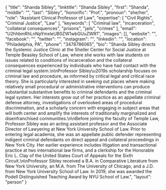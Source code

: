 {
  "title": "Shanda Sibley",
  "linktitle": "Shanda Sibley",
  "first": "Shanda",
  "middle": "",
  "last": "Sibley",
  "honorific": "Prof.",
  "pronoun": "she/her",
  "role": "Assistant Clinical Professor of Law",
  "expertise": [
    "Civil Rights",
    "Criminal Justice",
    "Law"
  ],
  "keywords": [
    "Criminal law",
    "incarceration",
    "collateral consequences",
    "prisons",
    "jails",
    "crimes"
  ],
  "email": "U2hhbmRhLnNpYmxleUB0ZW1wbGUuZWR1",
  "images": [],
  "website": "",
  "facebook": "",
  "twitter": "",
  "instagram": "",
  "linkedin": "",
  "location": "Philadelphia, PA",
  "phone": "3478786065",
  "bio": "Shanda Sibley directs the Systemic Justice Clinic at the Sheller Center for Social Justice at Temple Beasley School of Law, where she works with law students on issues related to conditions of incarceration and the collateral consequences experienced by individuals who have had contact with the criminal legal system.\n\nProfessor Sibley\u2019s scholarship focuses on criminal law and procedure, as informed by critical legal and critical race theory. She is particularly interested in seeking out places where making relatively small procedural or administrative interventions can produce substantial substantive benefits to criminal defendants and the criminal legal system. Her interests grow out of her practice as an appellate criminal defense attorney, investigations of overlooked areas of procedural discrimination, and a scholarly concern with engaging in subject areas that will both center and amplify the interests of traditionally marginalized and disenfranchised communities.\n\nBefore joining the faculty of Temple Law, Professor Sibley was an acting assistant professor and the Associate Director of Lawyering at New York University School of Law. Prior to entering legal academia, she was an appellate public defender representing indigent criminal defendants on direct appeal and collateral proceedings in New York City. Her earlier experience includes litigation and transactional practice at two international law firms, and a clerkship for the Honorable Eric L. Clay of the United States Court of Appeals for the Sixth Circuit.\n\nProfessor Sibley received a B.A. in Comparative Literature from New York University, an M.A. from The University of Chicago, and a J.D. from New York University School of Law. In 2019, she was awarded the Podell Distinguished Teaching Award by NYU School of Law.",
  "layout": "person"
}
